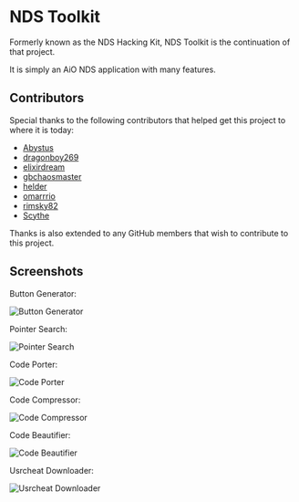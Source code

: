 # NDS Toolkit

Formerly known as the NDS Hacking Kit, NDS Toolkit is the continuation of that
project.

It is simply an AiO NDS application with many features.

## Contributors

Special thanks to the following contributors that helped get this project to
where it is today:

 * [Abystus](http://gamehacking.org/vb/members/1474-Abystus)
 * [dragonboy269](http://gamehacking.org/vb/members/1121-dragonboy269)
 * [elixirdream](http://gamehacking.org/vb/members/2488-elixirdream)
 * [gbchaosmaster](https://github.com/gbchaosmaster)
 * [helder](http://gamehacking.org/vb/members/85-helder)
 * [omarrrio](http://syntechx.com/forums/index.php?action=profile;u=5)
 * [rimsky82](http://gamehacking.org/vb/members/2578-rimsky82)
 * [Scythe](http://syntechx.com/forums/index.php?action=profile;u=2)

Thanks is also extended to any GitHub members that wish to contribute to this
project.

## Screenshots

Button Generator:

![Button Generator](http://syntechx.com/images/NDSToolkit/ButtonGenerator.png)

Pointer Search:

![Pointer Search](http://syntechx.com/images/NDSToolkit/Pointer.png)

Code Porter:

![Code Porter](http://syntechx.com/images/NDSToolkit/CodePorter.png)

Code Compressor:

![Code Compressor](http://syntechx.com/images/NDSToolkit/CodeCompressor.png)

Code Beautifier:

![Code Beautifier](http://syntechx.com/images/NDSToolkit/CodeBeautifier.png)

Usrcheat Downloader:

![Usrcheat Downloader](http://syntechx.com/images/NDSToolkit/UsrcheatDownloader.png)

